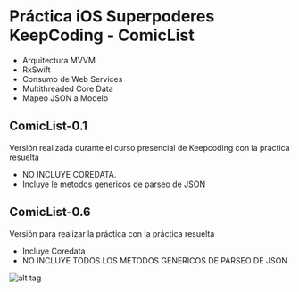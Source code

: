 # Práctica iOS Superpoderes KeepCoding - ComicList

- Arquitectura MVVM
- RxSwift
- Consumo de Web Services
- Multithreaded Core Data
- Mapeo JSON a Modelo

## ComicList-0.1

Versión realizada durante el curso presencial de Keepcoding con la práctica resuelta

- NO INCLUYE COREDATA.
- Incluye le metodos genericos de parseo de JSON

## ComicList-0.6

Versión para realizar la práctica con la práctica resuelta

- Incluye Coredata
- NO INCLUYE TODOS LOS METODOS GENERICOS DE PARSEO DE JSON

![alt tag](https://cdn-images-1.medium.com/max/2000/1*iVjIzql9k7PpwEUdb0phwQ.png)
